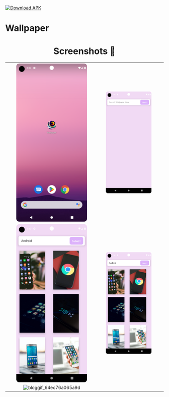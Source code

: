[![Download APK](https://img.shields.io/badge/Download-APK-blue)](https://drive.google.com/file/d/1Wj1oz7XQ01uNexxt-g2LebqjP113iOyB/view?usp=drive_link)
# Wallpaper

## <h1 align=center>Screenshots 📸</h1>


||||
|:----------------------------------------:|:-----------------------------------------:|:-----------------------------------------:|
| <img src= "1.png" width="80%" height="70%"> | <img src= "2.png" width="80%" height="70%"> | 
| <img src= "4.png" width="80%" height="70%"> | <img src= "4.png" width="80%" height="70%"> | 
|  ![bloggif_64ec76a065a9d](https://github.com/deepbajud/Wallpaper/assets/118447327/25aaaf8a-d55b-4708-9120-63f029029fdb)  | 

<!-- App-Overview

 <img 
  width="49%"
  src="1.png"/>
<img 
  width="49%"
  src="2.png"/>

  
<img 
  width="49%"
  src="3.png"/>
<img 
  width="49%"
  src="4.png"/>
 
 ![bloggif_64ec76a065a9d](https://github.com/deepbajud/Wallpaper/assets/118447327/25aaaf8a-d55b-4708-9120-63f029029fdb)

 
